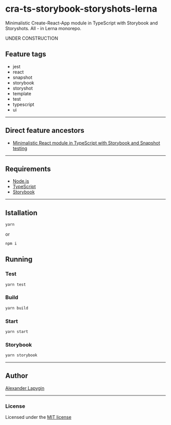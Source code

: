 # cra-ts-storybook-storyshots-lerna

Minimalistic Create-React-App module in TypeScript with Storybook and Storyshots. All - in Lerna monorepo.

UNDER CONSTRUCTION

## Feature tags

- jest
- react
- snapshot
- storybook
- storyshot
- template
- test
- typescript
- ui

---

## Direct feature ancestors

- [Minimalistic React module in TypeScript with Storybook and Snapshot testing](https://github.com/softspider/react-ts-storybook-storyshots)

---

## Requirements

* [Node.js](https://nodejs.org/en/download/package-manager/)
* [TypeScript](https://www.typescriptlang.org/)
* [Storybook](https://storybook.js.org/docs/guides/quick-start-guide/)

---

## Istallation

```sh
yarn
```

or

```sh
npm i
```


## Running

### Test

```sh
yarn test
```

### Build

```sh
yarn build
```

### Start

```sh
yarn start
```

### Storybook

```sh
yarn storybook
```

---

## Author

[Alexander Lapygin](https://github.com/AlexanderLapygin)

---

### License

Licensed under the [MIT license](./LICENSE)
